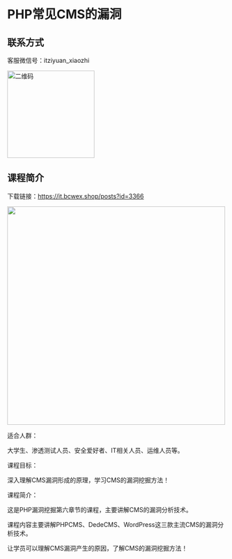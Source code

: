 # PHP常见CMS的漏洞

## 联系方式

客服微信号：itziyuan_xiaozhi

<img src="https://ziyuanyun.oss-cn-guangzhou.aliyuncs.com/common/20240614073449/666b82192834a.jpg" width="200" height="200" alt="二维码">

## 课程简介

下载链接：https://it.bcwex.shop/posts?id=3366

<img src="https://ziyuanyun.oss-cn-guangzhou.aliyuncs.com/yun/20240515185135/664493b736f95.jpg" width="500" alt="">

  适合人群：

 大学生、渗透测试人员、安全爱好者、IT相关人员、运维人员等。

 课程目标：

 深入理解CMS漏洞形成的原理，学习CMS的漏洞挖掘方法！

 课程简介：

 这是PHP漏洞挖掘第六章节的课程，主要讲解CMS的漏洞分析技术。

 课程内容主要讲解PHPCMS、DedeCMS、WordPress这三款主流CMS的漏洞分析技术。

 让学员可以理解CMS漏洞产生的原因，了解CMS的漏洞挖掘方法！

 

  